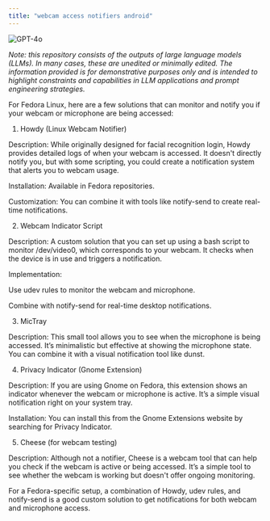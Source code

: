 ```yaml
---
title: "webcam access notifiers android"
---
```

![GPT-4o](https://img.shields.io/badge/GPT--4o-3333FF?style=for-the-badge&logo=openai&logoColor=white)



*Note: this repository consists of the outputs of large language models (LLMs). In many cases, these are unedited or minimally edited. The information provided is for demonstrative purposes only and is intended to highlight constraints and capabilities in LLM applications and prompt engineering strategies.*


For Fedora Linux, here are a few solutions that can monitor and notify you if your webcam or microphone are being accessed:

1. Howdy (Linux Webcam Notifier)

Description: While originally designed for facial recognition login, Howdy provides detailed logs of when your webcam is accessed. It doesn't directly notify you, but with some scripting, you could create a notification system that alerts you to webcam usage.

Installation: Available in Fedora repositories.

Customization: You can combine it with tools like notify-send to create real-time notifications.


2. Webcam Indicator Script

Description: A custom solution that you can set up using a bash script to monitor /dev/video0, which corresponds to your webcam. It checks when the device is in use and triggers a notification.

Implementation:

Use udev rules to monitor the webcam and microphone.

Combine with notify-send for real-time desktop notifications.



3. MicTray

Description: This small tool allows you to see when the microphone is being accessed. It’s minimalistic but effective at showing the microphone state. You can combine it with a visual notification tool like dunst.


4. Privacy Indicator (Gnome Extension)

Description: If you are using Gnome on Fedora, this extension shows an indicator whenever the webcam or microphone is active. It’s a simple visual notification right on your system tray.

Installation: You can install this from the Gnome Extensions website by searching for Privacy Indicator.


5. Cheese (for webcam testing)

Description: Although not a notifier, Cheese is a webcam tool that can help you check if the webcam is active or being accessed. It’s a simple tool to see whether the webcam is working but doesn't offer ongoing monitoring.


For a Fedora-specific setup, a combination of Howdy, udev rules, and notify-send is a good custom solution to get notifications for both webcam and microphone access.

